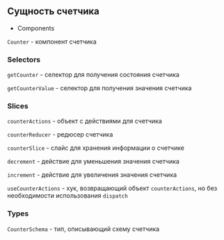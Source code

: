 ## Сущность счетчика

- Components

`Counter` - компонент счетчика

### Selectors

`getCounter` - селектор для получения состояния счетчика

`getCounterValue` - селектор для получения значения счетчика

### Slices

`counterActions` - объект с действиями для счетчика

`counterReducer` - редюсер счетчика

`counterSlice` - слайс для хранения информации о счетчике

`decrement` - действие для уменьшения значения счетчика

`increment` - действие для увеличения значения счетчика

`useCounterActions` - хук, возвращающий объект `counterActions`, но без необходимости использования `dispatch`

### Types

`CounterSchema` - тип, описывающий схему счетчика
